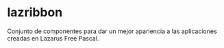 # lazribbon
Conjunto de componentes para dar un mejor apariencia a las aplicaciones creadas en Lazarus Free Pascal.
